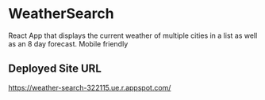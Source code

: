 # WeatherSearch
React App that displays the current weather of multiple cities in a list as well as an 8 day forecast. Mobile friendly
## Deployed Site URL
https://weather-search-322115.ue.r.appspot.com/
